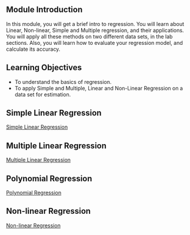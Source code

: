 ## Module Introduction

In this module, you will get a brief intro to regression. You will learn about Linear, Non-linear, Simple and Multiple regression, and their applications. You will apply all these methods on two different data sets, in the lab sections. Also, you will learn how to evaluate your regression model, and calculate its accuracy.

## Learning Objectives

* To understand the basics of regression.
* To apply Simple and Multiple, Linear and Non-Linear Regression on a data set for estimation.

## Simple Linear Regression

[Simple Linear Regression](https://github.com/1965Eric/IBM-ML0101EN-Machine-Learning-with-Python/blob/main/ML0101EN-Reg-Simple-Linear-Regression-Co2.ipynb)

## Multiple Linear Regression

[Multiple Linear Regression](https://github.com/1965Eric/IBM-ML0101EN-Machine-Learning-with-Python/blob/main/ML0101EN-Reg-Mulitple-Linear-Regression-Co2.ipynb)

## Polynomial Regression

[Polynomial Regression](https://github.com/1965Eric/IBM-ML0101EN-Machine-Learning-with-Python/blob/main/ML0101EN-Reg-Polynomial-Regression-Co2.ipynb)

## Non-linear Regression

[Non-linear Regression](https://github.com/1965Eric/IBM-ML0101EN-Machine-Learning-with-Python/blob/main/ML0101EN-Reg-NoneLinearRegression.ipynb)



